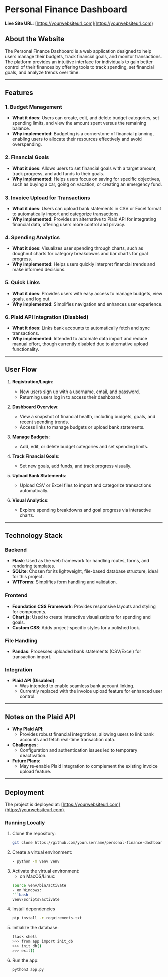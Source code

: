 # **Personal Finance Dashboard**

**Live Site URL**: [https://yourwebsiteurl.com](https://yourwebsiteurl.com)

## **About the Website**

The Personal Finance Dashboard is a web application designed to help users manage their budgets, track financial goals, and monitor transactions. The platform provides an intuitive interface for individuals to gain better control of their finances by offering tools to track spending, set financial goals, and analyze trends over time.

---

## **Features**

### **1. Budget Management**
- **What it does**: Users can create, edit, and delete budget categories, set spending limits, and view the amount spent versus the remaining balance.
- **Why implemented**: Budgeting is a cornerstone of financial planning, enabling users to allocate their resources effectively and avoid overspending.

### **2. Financial Goals**
- **What it does**: Allows users to set financial goals with a target amount, track progress, and add funds to their goals.
- **Why implemented**: Helps users focus on saving for specific objectives, such as buying a car, going on vacation, or creating an emergency fund.

### **3. Invoice Upload for Transactions**
- **What it does**: Users can upload bank statements in CSV or Excel format to automatically import and categorize transactions.
- **Why implemented**: Provides an alternative to Plaid API for integrating financial data, offering users more control and privacy.

### **4. Spending Analytics**
- **What it does**: Visualizes user spending through charts, such as doughnut charts for category breakdowns and bar charts for goal progress.
- **Why implemented**: Helps users quickly interpret financial trends and make informed decisions.

### **5. Quick Links**
- **What it does**: Provides users with easy access to manage budgets, view goals, and log out.
- **Why implemented**: Simplifies navigation and enhances user experience.

### **6. Plaid API Integration (Disabled)**
- **What it does**: Links bank accounts to automatically fetch and sync transactions.
- **Why implemented**: Intended to automate data import and reduce manual effort, though currently disabled due to alternative upload functionality.

---

## **User Flow**

1. **Registration/Login**:
   - New users sign up with a username, email, and password.
   - Returning users log in to access their dashboard.

2. **Dashboard Overview**:
   - View a snapshot of financial health, including budgets, goals, and recent spending trends.
   - Access links to manage budgets or upload bank statements.

3. **Manage Budgets**:
   - Add, edit, or delete budget categories and set spending limits.

4. **Track Financial Goals**:
   - Set new goals, add funds, and track progress visually.

5. **Upload Bank Statements**:
   - Upload CSV or Excel files to import and categorize transactions automatically.

6. **Visual Analytics**:
   - Explore spending breakdowns and goal progress via interactive charts.

---

## **Technology Stack**

### **Backend**
- **Flask**: Used as the web framework for handling routes, forms, and rendering templates.
- **SQLite**: Chosen for its lightweight, file-based database structure, ideal for this project.
- **WTForms**: Simplifies form handling and validation.

### **Frontend**
- **Foundation CSS Framework**: Provides responsive layouts and styling for components.
- **Chart.js**: Used to create interactive visualizations for spending and goals.
- **Custom CSS**: Adds project-specific styles for a polished look.

### **File Handling**
- **Pandas**: Processes uploaded bank statements (CSV/Excel) for transaction import.

### **Integration**
- **Plaid API (Disabled)**:
  - Was intended to enable seamless bank account linking.
  - Currently replaced with the invoice upload feature for enhanced user control.

---

## **Notes on the Plaid API**

- **Why Plaid API**:
  - Provides robust financial integrations, allowing users to link bank accounts and fetch real-time transaction data.
- **Challenges**:
  - Configuration and authentication issues led to temporary deactivation.
- **Future Plans**:
  - May re-enable Plaid integration to complement the existing invoice upload feature.

---

## **Deployment**

The project is deployed at: [https://yourwebsiteurl.com](https://yourwebsiteurl.com).

### **Running Locally**

1. Clone the repository:
   ```bash
   git clone https://github.com/yourusername/personal-finance-dashboard.git
2. Create a virtual environment:
   ```bash
   - python -m venv venv
3. Activate the virtual environment:
   - on MacOS/Linux:
   ```bash
   source venv/bin/activate
   - on Windows:
   ```bash
   venv\Scripts\activate
4. Install dependencies
   ```bash
   pip install -r requirements.txt
5. Initialize the database:
   ```bash
   flask shell
   >>> from app import init_db
   >>> init_db()
   >>> exit()
6. Run the app:
   ```bash
   python3 app.py

